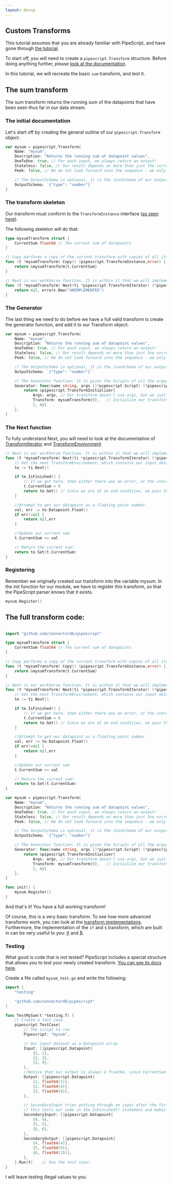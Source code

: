```yaml
---
layout: docsp
---
```

## Custom Transforms


This tutorial assumes that you are already familiar with PipeScript, and have gone through [the tutorial](Basics).


To start off, you will need to create a `pipescript.Transform` structure. Before doing anything further, please [look at the documentation](https://godoc.org/github.com/connectordb/pipescript#Transform).

In this tutorial, we will recreate the basic `sum` transform, and test it.

## The sum transform

The sum transform returns the running sum of the datapoints that have been seen thus far in our data stream.

### The initial documentation
Let's start off by creating the general outline of our `pipescript.Transform` object:

```go
var mysum = pipescript.Transform{
	Name: "mysum",
	Description: "Returns the running sum of datapoint values",
	OneToOne: true,	// For each input, we always return an output!
	Stateless: false, // Our result depends on more than just the current datapoint
	Peek: false, // We do not look forward into the sequence - we only need to see current data

	// The OutputSchema is optional, it is the JsonSchema of our output
	OutputSchema: `{"type": "number"}`
}
```

### The transform skeleton

Our transform must conform to the `TransformInstance` interface ([as seen here](https://godoc.org/github.com/connectordb/pipescript#TransformInstance)).

The following skeleton will do that:

```go
type mysumTransform struct {
	CurrentSum float64 // The current sum of datapoints
}

// Copy performs a copy of the current transform with copies of all its internal state
func (t *mysumTransform) Copy() (pipescript.TransformInstance,error) {
	return &mysumTransform{t.CurrentSum}
}

// Next is our workhorse function. It is within it that we will implement our transform
func (t *mysumTransform) Next(ti *pipescript.TransformIterator) (*pipescript.Datapoint,error) {
	return nil, errors.New("UNIMPLEMENTED")
}
```

### The Generator

The last thing we need to do before we have a full valid transform is create the generator function, and add it to our Transform object:

```go
var mysum = pipescript.Transform{
	Name: "mysum",
	Description: "Returns the running sum of datapoint values",
	OneToOne: true,	// For each input, we always return an output!
	Stateless: false, // Our result depends on more than just the current datapoint
	Peek: false, // We do not look forward into the sequence - we only need to see current data

	// The OutputSchema is optional, it is the JsonSchema of our output
	OutputSchema: `{"type": "number"}`

	// The Generator function: It is given the Scripts of all the arguments, and returns a TransformInitializer
	Generator: func(name string, args []*pipescript.Script) (*pipescript.TransformInitializer, error) {
		return &pipescript.TransformInitializer{
			Args: args,	// Our transform doesn't use args, but we just pass this through without any changes
			Transform: mysumTransform{0},	// Initialize our transform with 0
			}, nil
	},
}
```

### The Next function

To fully understand Next, you will need to look at the documentation of [TransformIterator](https://godoc.org/github.com/connectordb/pipescript#TransformIterator) and [TransformEnvironment](https://godoc.org/github.com/connectordb/pipescript#TransformEnvironment)

```go
// Next is our workhorse function. It is within it that we will implement our transform
func (t *mysumTransform) Next(ti *pipescript.TransformIterator) (*pipescript.Datapoint,error) {
	// Get the next TransformEnvironment, which contains our input datapoint
	te := ti.Next()

	if te.IsFinished() {
		// If we get here, then either there was an error, or the iterator finished. We clear our data, so that this transform can be used again
		t.CurrentSum = 0
		return te.Get()	// Since we are at an end condition, we pass through the input
	}

	//Attempt to get our datapoint as a floating point number
	val, err := te.Datapoint.Float()
	if err!=nil {
		return nil,err
	}

	//Update our current sum
	t.CurrentSum += val

	// Return the current sum!
	return te.Set(t.CurrentSum)
}
```


### Registering

Remember we originally created our transform into the variable mysum. In the init function for our module, we have to register this transform, so that the PipeScript parser knows
that it exists.

```go
mysum.Register()
```

## The full transform code:

```go

import "github.com/connectordb/pipescript"

type mysumTransform struct {
	CurrentSum float64 // The current sum of datapoints
}

// Copy performs a copy of the current transform with copies of all its internal state
func (t *mysumTransform) Copy() (pipescript.TransformInstance,error) {
	return &mysumTransform{t.CurrentSum}
}

// Next is our workhorse function. It is within it that we will implement our transform
func (t *mysumTransform) Next(ti *pipescript.TransformIterator) (*pipescript.Datapoint,error) {
	// Get the next TransformEnvironment, which contains our input datapoint
	te := ti.Next()

	if te.IsFinished() {
		// If we get here, then either there was an error, or the iterator finished. We clear our data, so that this transform can be used again
		t.CurrentSum = 0
		return te.Get()	// Since we are at an end condition, we pass through the input
	}

	//Attempt to get our datapoint as a floating point number
	val, err := te.Datapoint.Float()
	if err!=nil {
		return nil,err
	}

	//Update our current sum
	t.CurrentSum += val

	// Return the current sum!
	return te.Set(t.CurrentSum)
}

var mysum = pipescript.Transform{
	Name: "mysum",
	Description: "Returns the running sum of datapoint values",
	OneToOne: true,	// For each input, we always return an output!
	Stateless: false, // Our result depends on more than just the current datapoint
	Peek: false, // We do not look forward into the sequence - we only need to see current data

	// The OutputSchema is optional, it is the JsonSchema of our output
	OutputSchema: `{"type": "number"}`

	// The Generator function: It is given the Scripts of all the arguments, and returns a TransformInitializer
	Generator: func(name string, args []*pipescript.Script) (*pipescript.TransformInitializer, error) {
		return &pipescript.TransformInitializer{
			Args: args,	// Our transform doesn't use args, but we just pass this through without any changes
			Transform: mysumTransform{0},	// Initialize our transform with 0
			}, nil
	},
}

func init() {
	mysum.Register()
}

```

And that's it! You have a full working transform!

Of course, this is a very basic transform. To see how more advanced transforms work, you can look at the [transform implementations](https://github.com/connectordb/pipescript/tree/master/transforms).
Furthermore, the implementation of the `if` and `$` transform, which are built in can be very useful to you: [if](https://github.com/connectordb/pipescript/blob/master/if.go) and [$](https://github.com/connectordb/pipescript/blob/master/identity.go).

### Testing

What good is code that is not tested? PipeScript includes a special structure that allows you to test your newly created transform. [You can see its docs here](https://godoc.org/github.com/connectordb/pipescript#TestCase).

Create a file called `mysum_test.go` and write the following:

```go
import (
	"testing"

	"github.com/connectordb/pipescript"
)

func TestMySum(t *testing.T) {
	// Create a test case
	pipescript.TestCase{
		// The script to run
		Pipescript: "mysum",

		// Our input dataset as a Datapoint array
		Input: []pipescript.Datapoint{
			{1, 1},
			{2, 3},
			{3, 4},
		},
		//Notice that our output is always a float64, since CurrentSum is float64
		Output: []pipescript.Datapoint{
			{1, float64(1)},
			{2, float64(4)},
			{3, float64(8)},
		},

		// SecondaryInput tries putting through an input after the first iterator finishes.
		// this tests our code in the IsFinished() statement and makes sure it cleans stuff up
		SecondaryInput: []pipescript.Datapoint{
			{4, 4},
			{5, 5},
			{6, 6},
		},
		SecondaryOutput: []pipescript.Datapoint{
			{4, float64(4)},
			{5, float64(9)},
			{6, float64(15)},
		},
	}.Run(t)	// Run the test case!
}
```

I will leave testing illegal values to you.

